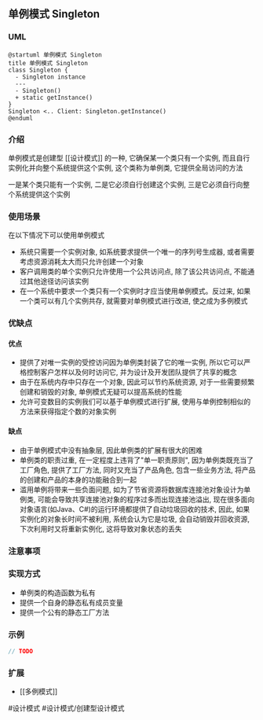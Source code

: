 ## 单例模式 Singleton

### UML
```plantuml
@startuml 单例模式 Singleton
title 单例模式 Singleton
class Singleton {
  - Singleton instance
  ---
  - Singleton()
  + static getInstance()
}
Singleton <.. Client: Singleton.getInstance()
@enduml
```

### 介绍
单例模式是创建型 [[设计模式]] 的一种, 它确保某一个类只有一个实例, 而且自行实例化并向整个系统提供这个实例, 这个类称为单例类, 它提供全局访问的方法

一是某个类只能有一个实例, 二是它必须自行创建这个实例, 三是它必须自行向整个系统提供这个实例

### 使用场景
在以下情况下可以使用单例模式
- 系统只需要一个实例对象, 如系统要求提供一个唯一的序列号生成器, 或者需要考虑资源消耗太大而只允许创建一个对象
- 客户调用类的单个实例只允许使用一个公共访问点, 除了该公共访问点, 不能通过其他途径访问该实例
- 在一个系统中要求一个类只有一个实例时才应当使用单例模式。反过来, 如果一个类可以有几个实例共存, 就需要对单例模式进行改进, 使之成为多例模式

### 优缺点
#### 优点
- 提供了对唯一实例的受控访问因为单例类封装了它的唯一实例, 所以它可以严格控制客户怎样以及何时访问它, 并为设计及开发团队提供了共享的概念
- 由于在系统内存中只存在一个对象, 因此可以节约系统资源, 对于一些需要频繁创建和销毁的对象, 单例模式无疑可以提高系统的性能
- 允许可变数目的实例我们可以基于单例模式进行扩展, 使用与单例控制相似的方法来获得指定个数的对象实例

#### 缺点
- 由于单例模式中没有抽象层, 因此单例类的扩展有很大的困难
- 单例类的职责过重, 在一定程度上违背了"单一职责原则", 因为单例类既充当了工厂角色, 提供了工厂方法, 同时又充当了产品角色, 包含一些业务方法, 将产品的创建和产品的本身的功能融合到一起
- 滥用单例将带来一些负面问题, 如为了节省资源将数据库连接池对象设计为单例类, 可能会导致共享连接池对象的程序过多而出现连接池溢出, 现在很多面向对象语言(如Java、C#)的运行环境都提供了自动垃圾回收的技术, 因此, 如果实例化的对象长时间不被利用, 系统会认为它是垃圾, 会自动销毁并回收资源, 下次利用时又将重新实例化, 这将导致对象状态的丢失

### 注意事项

### 实现方式
- 单例类的构造函数为私有
- 提供一个自身的静态私有成员变量
- 提供一个公有的静态工厂方法

### 示例
```java
// TODO
```

### 扩展
- [[多例模式]]

#设计模式 #设计模式/创建型设计模式